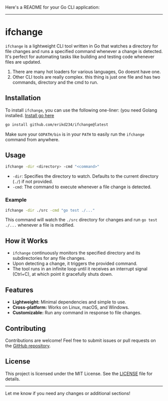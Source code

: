 Here's a README for your Go CLI application:

---

# ifchange

`ifchange` is a lightweight CLI tool written in Go that watches a directory for file changes and runs a specified command whenever a change is detected. It's perfect for automating tasks like building and testing code whenever files are updated.

1. There are many hot loaders for various languages, Go doesnt have one. 
2. Other CLI tools are really complex. this thing is just one file and has two commands, directory and the cmd to run.

## Installation

To install `ifchange`, you can use the following one-liner:
(you need Golang installed. [Install go here](https://go.dev/doc/install)

```bash
go install github.com/erikd234/ifchange@latest
```

Make sure your `GOPATH/bin` is in your `PATH` to easily run the `ifchange` command from anywhere.

## Usage

```bash
ifchange -dir <directory> -cmd "<command>"
```

- `-dir`: Specifies the directory to watch. Defaults to the current directory (`./`) if not provided.
- `-cmd`: The command to execute whenever a file change is detected.

### Example

```bash
ifchange -dir ./src -cmd "go test ./..."
```

This command will watch the `./src` directory for changes and run `go test ./...` whenever a file is modified.

## How it Works

- `ifchange` continuously monitors the specified directory and its subdirectories for any file changes.
- Upon detecting a change, it triggers the provided command.
- The tool runs in an infinite loop until it receives an interrupt signal (Ctrl+C), at which point it gracefully shuts down.

## Features

- **Lightweight:** Minimal dependencies and simple to use.
- **Cross-platform:** Works on Linux, macOS, and Windows.
- **Customizable:** Run any command in response to file changes.

## Contributing

Contributions are welcome! Feel free to submit issues or pull requests on the [GitHub repository](https://github.com/erikd234/ifchange).

## License

This project is licensed under the MIT License. See the [LICENSE](LICENSE) file for details.

---

Let me know if you need any changes or additional sections!
